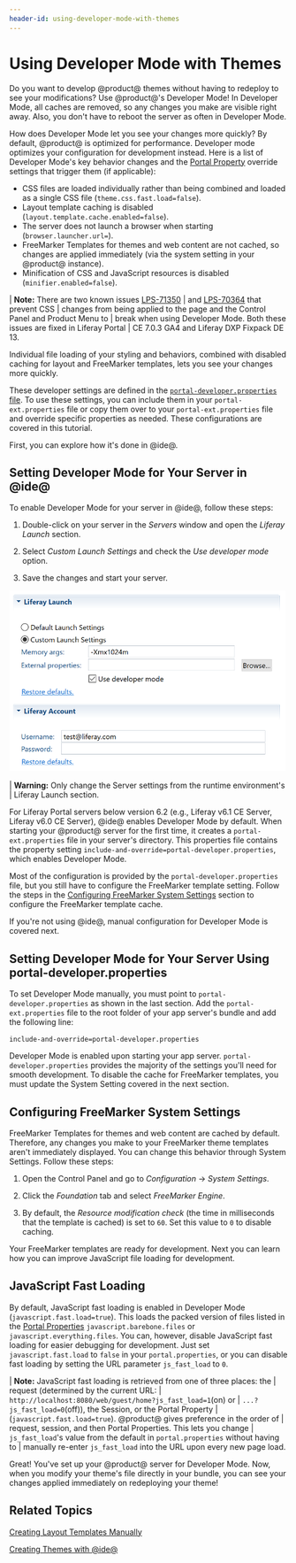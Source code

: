 ```yaml
---
header-id: using-developer-mode-with-themes
---
```


# Using Developer Mode with Themes

Do you want to develop @product@ themes without having to redeploy to see your
modifications? Use @product@'s Developer Mode! In Developer Mode, all caches are 
removed, so any changes you make are visible right away. Also, you don't have to 
reboot the server as often in Developer Mode.

How does Developer Mode let you see your changes more quickly? By default,
@product@ is optimized for performance. Developer mode optimizes your
configuration for development instead. Here is a list of Developer Mode's key
behavior changes and the 
[Portal Property](@platform-ref@/7.0-latest/propertiesdoc/portal.properties.html)
override settings that trigger them (if applicable):

- CSS files are loaded individually rather than being combined and loaded as a
  single CSS file (`theme.css.fast.load=false`).
- Layout template caching is disabled (`layout.template.cache.enabled=false`).
- The server does not launch a browser when starting (`browser.launcher.url=`).
- FreeMarker Templates for themes and web content are not cached, so changes
  are applied immediately (via the system setting in your @product@ instance).
- Minification of CSS and JavaScript resources is disabled
  (`minifier.enabled=false`).

| **Note:** There are two known issues [LPS-71350](https://issues.liferay.com/browse/LPS-71350)
| and [LPS-70364](https://issues.liferay.com/browse/LPS-70364) that prevent CSS
| changes from being applied to the page and the Control Panel and Product Menu to
| break when using Developer Mode. Both these issues are fixed in Liferay Portal
| CE 7.0.3 GA4 and Liferay DXP Fixpack DE 13.

Individual file loading of your styling and behaviors, combined with disabled
caching for layout and FreeMarker templates, lets you see your changes more 
quickly. 

These developer settings are defined in the 
[`portal-developer.properties` file](https://github.com/liferay/liferay-portal/blob/7.0.x/portal-impl/src/portal-developer.properties). 
To use these settings, you can include them in your `portal-ext.properties` file 
or copy them over to your `portal-ext.properties` file and override specific 
properties as needed. These configurations are covered in this tutorial.

First, you can explore how it's done in @ide@. 

## Setting Developer Mode for Your Server in @ide@

To enable Developer Mode for your server in @ide@, follow these steps: 
 
1.  Double-click on your server in the *Servers* window and open the 
    *Liferay Launch* section.
 
2.  Select *Custom Launch Settings* and check the *Use developer mode* option. 

3.  Save the changes and start your server.

![Figure 1: The *Use developer mode* option lets you enable Developer Mode for your server in @ide@.](../../../images/developer-mode-ide.png)

| **Warning:** Only change the Server settings from the runtime environment's
| Liferay Launch section.

For Liferay Portal servers below version 6.2 (e.g., Liferay v6.1 CE Server,
Liferay v6.0 CE Server), @ide@ enables Developer Mode by default. When
starting your @product@ server for the first time, it creates a
`portal-ext.properties` file in your server's directory. This properties file 
contains the property setting `include-and-override=portal-developer.properties`, 
which enables Developer Mode. 

Most of the configuration is provided by the `portal-developer.properties` file, 
but you still have to configure the FreeMarker template setting. Follow the 
steps in the 
[Configuring FreeMarker System Settings](/docs/7-0/tutorials/-/knowledge_base/t/using-developer-mode-with-themes#configuring-freemarker-system-settings) 
section to configure the FreeMarker template cache. 

If you're not using @ide@, manual configuration for Developer Mode is covered 
next.

## Setting Developer Mode for Your Server Using portal-developer.properties

To set Developer Mode manually, you must point to `portal-developer.properties` 
as shown in the last section. Add the `portal-ext.properties` file to the root 
folder of your app server's bundle and add the following line:

    include-and-override=portal-developer.properties
 
Developer Mode is enabled upon starting your app server. 
`portal-developer.properties` provides the majority of the settings you'll need 
for smooth development. To disable the cache for FreeMarker templates, you must 
update the System Setting covered in the next section. 

## Configuring FreeMarker System Settings

FreeMarker Templates for themes and web content are cached by default. Therefore, 
any changes you make to your FreeMarker theme templates aren't immediately
displayed. You can change this behavior through System Settings. Follow these
steps: 

1.  Open the Control Panel and go to *Configuration* &rarr; *System Settings*.

2.  Click the *Foundation* tab and select *FreeMarker Engine*.

3.  By default, the *Resource modification check* (the time in milliseconds that
    the template is cached) is set to `60`. Set this value to `0` to disable
    caching.

Your FreeMarker templates are ready for development. Next you can learn how you 
can improve JavaScript file loading for development. 

## JavaScript Fast Loading

By default, JavaScript fast loading is enabled in Developer Mode 
(`javascript.fast.load=true`). This loads the packed version of files listed in 
the [Portal Properties](@platform-ref@/7.0-latest/propertiesdoc/portal.properties.html#JavaScript) 
`javascript.barebone.files` or `javascript.everything.files`. You can, however, 
disable JavaScript fast loading for easier debugging for development. Just set 
`javascript.fast.load` to `false` in your `portal.properties`, or you can 
disable fast loading by setting the URL parameter `js_fast_load` to `0`.

| **Note:** JavaScript fast loading is retrieved from one of three places: the
| request (determined by the current URL:
| `http://localhost:8080/web/guest/home?js_fast_load=1`(on) or
| `...?js_fast_load=0`(off)), the Session, or the Portal Property
| (`javascript.fast.load=true`). @product@ gives preference in the order of
| request, session, and then Portal Properties. This lets you change
| `js_fast_load`'s value from the default in `portal.properties` without having to
| manually re-enter `js_fast_load` into the URL upon every new page load.

Great! You've set up your @product@ server for Developer Mode. Now, when you
modify your theme's file directly in your bundle, you can see your changes 
applied immediately on redeploying your theme!

## Related Topics

[Creating Layout Templates Manually](/docs/7-0/tutorials/-/knowledge_base/t/creating-layout-templates-manually)

[Creating Themes with @ide@](/docs/7-0/tutorials/-/knowledge_base/t/creating-themes-with-liferay-ide)

